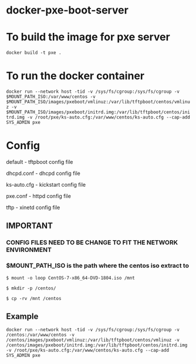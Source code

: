 # docker-pxe-boot-server

# To build the image for pxe server
`docker build -t pxe .`

# To run the docker container

`docker run --network host -tid -v /sys/fs/cgroup:/sys/fs/cgroup -v $MOUNT_PATH_ISO:/var/www/centos -v $MOUNT_PATH_ISO/images/pxeboot/vmlinuz:/var/lib/tftpboot/centos/vmlinuz -v $MOUNT_PATH_ISO/images/pxeboot/initrd.img:/var/lib/tftpboot/centos/initrd.img -v /root/pxe/ks-auto.cfg:/var/www/centos/ks-auto.cfg --cap-add SYS_ADMIN pxe`

# Config
default - tftpboot config file

dhcpd.conf - dhcpd config file

ks-auto.cfg - kickstart config file

pxe.conf - httpd config file

tftp - xinetd config file

## IMPORTANT
### CONFIG FILES NEED TO BE CHANGE TO FIT THE NETWORK ENVIRONMENT
### $MOUNT_PATH_ISO is the path where the centos iso extract to
`$ mount -o loop CentOS-7-x86_64-DVD-1804.iso /mnt`

`$ mkdir -p /centos/`

`$ cp -rv /mnt /centos`

## Example
`docker run --network host -tid -v /sys/fs/cgroup:/sys/fs/cgroup -v /centos:/var/www/centos -v /centos/images/pxeboot/vmlinuz:/var/lib/tftpboot/centos/vmlinuz -v /centos/images/pxeboot/initrd.img:/var/lib/tftpboot/centos/initrd.img -v /root/pxe/ks-auto.cfg:/var/www/centos/ks-auto.cfg --cap-add SYS_ADMIN pxe`
